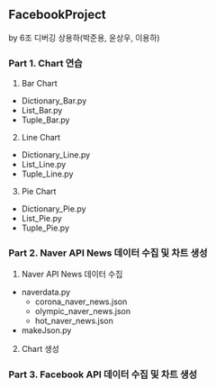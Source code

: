 ## FacebookProject
by 6조 디버깅 상용하(박준용, 윤상우, 이용하)

### Part 1. Chart 연습
1. Bar Chart
  - Dictionary_Bar.py
  - List_Bar.py
  - Tuple_Bar.py
2. Line Chart
  - Dictionary_Line.py
  - List_Line.py
  - Tuple_Line.py
3. Pie Chart
  - Dictionary_Pie.py
  - List_Pie.py
  - Tuple_Pie.py

### Part 2. Naver API News 데이터 수집 및 차트 생성
1. Naver API News 데이터 수집
  - naverdata.py
    - corona_naver_news.json
    - olympic_naver_news.json
    - hot_naver_news.json
  - makeJson.py
2. Chart 생성

### Part 3. Facebook API 데이터 수집 및 차트 생성

